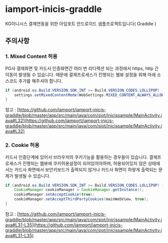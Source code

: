 # iamport-inicis-graddle
KG이니시스 결제연동을 위한 아임포트 안드로이드 샘플프로젝트입니다( Graddle )


## 주의사항  

### 1. Mixed Content 허용  

PG사 결제화면 및 카드사 인증화면간 여러 번 리디렉션 되는 과정에서 https, http 간 이동이 발생될 수 있습니다. 때문에 결제프로세스가 진행되는 웹뷰 설정을 위해 아래 소스코드 추가를 해주셔야 합니다.   

```java
if (android.os.Build.VERSION.SDK_INT >= Build.VERSION_CODES.LOLLIPOP) {
	settings.setMixedContentMode(WebSettings.MIXED_CONTENT_ALWAYS_ALLOW);
}
```
참고 : [https://github.com/iamport/iamport-inicis-graddle/blob/master/app/src/main/java/com/siot/inicissample/MainActivity.java#L32](https://github.com/iamport/iamport-inicis-graddle/blob/master/app/src/main/java/com/siot/inicissample/MainActivity.java#L32)

### 2. Cookie 허용  

카드사 인증단계에 있어서 브라우저의 쿠키기능을 활용하는 경우들이 있습니다. 결제프로세스가 진행되는 웹뷰에 쿠키허용설정이 되어있어야하며, 허용되어있지 않은 상태에서는 카드사 화면에서 보안키보드가 출력되지 않거나 카드사 화면이 하얗게 출력되는 문제가 발생될 수 있습니다.  

```java
if (android.os.Build.VERSION.SDK_INT >= Build.VERSION_CODES.LOLLIPOP) {
	CookieManager cookieManager = CookieManager.getInstance();
	cookieManager.setAcceptCookie(true);
	cookieManager.setAcceptThirdPartyCookies(mainWebView, true);
}
```

참고 : [https://github.com/iamport/iamport-inicis-graddle/blob/master/app/src/main/java/com/siot/inicissample/MainActivity.java#L31-L35](https://github.com/iamport/iamport-inicis-graddle/blob/master/app/src/main/java/com/siot/inicissample/MainActivity.java#L31-L35)